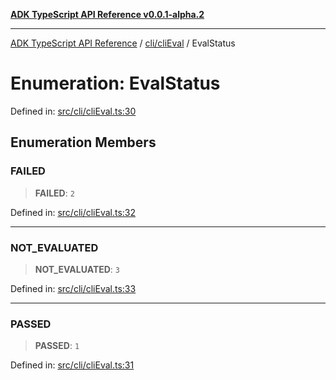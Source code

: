 [**ADK TypeScript API Reference v0.0.1-alpha.2**](../../../README.md)

***

[ADK TypeScript API Reference](../../../modules.md) / [cli/cliEval](../README.md) / EvalStatus

# Enumeration: EvalStatus

Defined in: [src/cli/cliEval.ts:30](https://github.com/njraladdin/adk-typescript/blob/main/src/cli/cliEval.ts#L30)

## Enumeration Members

### FAILED

> **FAILED**: `2`

Defined in: [src/cli/cliEval.ts:32](https://github.com/njraladdin/adk-typescript/blob/main/src/cli/cliEval.ts#L32)

***

### NOT\_EVALUATED

> **NOT\_EVALUATED**: `3`

Defined in: [src/cli/cliEval.ts:33](https://github.com/njraladdin/adk-typescript/blob/main/src/cli/cliEval.ts#L33)

***

### PASSED

> **PASSED**: `1`

Defined in: [src/cli/cliEval.ts:31](https://github.com/njraladdin/adk-typescript/blob/main/src/cli/cliEval.ts#L31)
